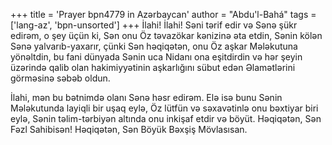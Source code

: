 +++
title = 'Prayer bpn4779 in Azərbaycan'
author = "Abdu'l-Bahá"
tags = ['lang-az', 'bpn-unsorted']
+++
İlahi! İlahi! Səni tərif edir və Sənə şükr edirəm, o şey üçün ki, Sən onu Öz təvazökar kənizinə əta etdin, Sənin kölən Sənə yalvarıb-yaxarır, çünki Sən həqiqətən, onu Öz aşkar Mələkutuna yönəltdin, bu fani dünyada Sənin uca Nidanı ona eşitdirdin və hər şeyin üzərində qalib olan hakimiyyətinin aşkarlığını sübut edən Əlamətlərini görməsinə səbəb oldun.

İlahi, mən bu bətnimdə olanı Sənə həsr edirəm. Elə isə bunu Sənin Mələkutunda layiqli bir uşaq eylə, Öz lütfün və səxavətinlə onu bəxtiyar biri eylə, Sənin təlim-tərbiyən altında onu inkişaf etdir və böyüt. Həqiqətən, Sən Fəzl Sahibisən! Həqiqətən, Sən Böyük Bəxşiş Mövlasısan.
